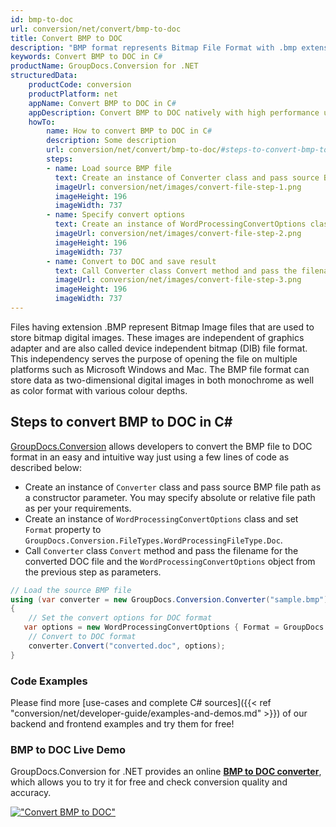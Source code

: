 ```yaml
---
id: bmp-to-doc
url: conversion/net/convert/bmp-to-doc
title: Convert BMP to DOC
description: "BMP format represents Bitmap File Format with .bmp extension. Learn how to convert BMP to DOC file programmatically in C# language using GroupDocs.Conversion for .NET library."
keywords: Convert BMP to DOC in C#
productName: GroupDocs.Conversion for .NET
structuredData:
    productCode: conversion
    productPlatform: net
    appName: Convert BMP to DOC in C#
    appDescription: Convert BMP to DOC natively with high performance using C# language and server side GroupDocs.Conversion for .NET APIs, without the use of any software like Microsoft or Open Office.
    howTo:
        name: How to convert BMP to DOC in C# 
        description: Some description
        url: conversion/net/convert/bmp-to-doc/#steps-to-convert-bmp-to-doc-in-c
        steps:
        - name: Load source BMP file 
          text: Create an instance of Converter class and pass source BMP file path as a constructor parameter. You may specify absolute or relative file path as per your requirements. 
          imageUrl: conversion/net/images/convert-file-step-1.png
          imageHeight: 196
          imageWidth: 737
        - name: Specify convert options 
          text: Create an instance of WordProcessingConvertOptions class.
          imageUrl: conversion/net/images/convert-file-step-2.png
          imageHeight: 196
          imageWidth: 737
        - name: Convert to DOC and save result 
          text: Call Converter class Convert method and pass the filename for the converted HTML file and the WordProcessingConvertOptions object from the previous step as parameters.
          imageUrl: conversion/net/images/convert-file-step-3.png
          imageHeight: 196
          imageWidth: 737
---
```


Files having extension .BMP represent Bitmap Image files that are used to store bitmap digital images. These images are independent of graphics adapter and are also called device independent bitmap (DIB) file format. This independency serves the purpose of opening the file on multiple platforms such as Microsoft Windows and Mac. The BMP file format can store data as two-dimensional digital images  in both monochrome as well as color format with various colour depths.

## Steps to convert BMP to DOC in C#

[GroupDocs.Conversion](https://products.groupdocs.com/conversion/net) allows developers to convert the BMP file to DOC format in an easy and intuitive way just using a few lines of code as described below:

* Create an instance of `Converter` class and pass source BMP file path as a constructor parameter. You may specify absolute or relative file path as per your requirements. 
* Create an instance of `WordProcessingConvertOptions` class and set `Format` property to `GroupDocs.Conversion.FileTypes.WordProcessingFileType.Doc`.
* Call `Converter` class `Convert` method and pass the filename for the converted DOC file and the `WordProcessingConvertOptions` object from the previous step as parameters.

```csharp
// Load the source BMP file
using (var converter = new GroupDocs.Conversion.Converter("sample.bmp"))
{
    // Set the convert options for DOC format
   var options = new WordProcessingConvertOptions { Format = GroupDocs.Conversion.FileTypes.WordProcessingFileType.Doc };
    // Convert to DOC format
    converter.Convert("converted.doc", options);
}
```

### Code Examples

Please find more [use-cases and complete C# sources]({{< ref "conversion/net/developer-guide/examples-and-demos.md" >}}) of our backend and frontend examples and try them for free!

### BMP to DOC Live Demo

GroupDocs.Conversion for .NET provides an online [**BMP to DOC converter**](https://products.groupdocs.app/conversion/bmp-to-doc), which allows you to try it for free and check conversion quality and accuracy.

[!["Convert BMP to DOC"](conversion/net/images/convert-to-doc/convert-bmp-to-doc.png)](https://products.groupdocs.app/conversion/bmp-to-doc)